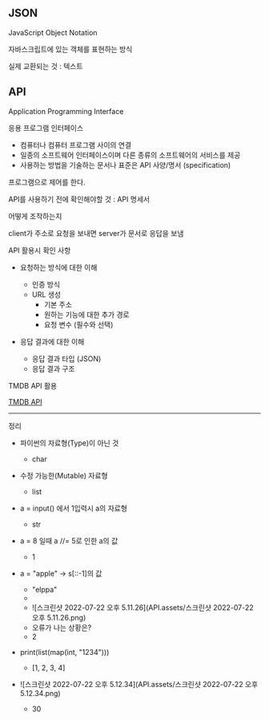 ## JSON

JavaScript Object Notation

자바스크립트에 있는 객체를 표현하는 방식

실제 교환되는 것 : 텍스트



## API

Application Programming Interface

응용 프로그램 인터페이스

- 컴퓨터나 컴퓨터 프로그램 사이의 연결
- 일종의 소프트웨어 인터페이스이며 다른 종류의 소프트웨어의 서비스를 제공
- 사용하는 방법을 기술하는 문서나 표준은 API 사양/명서 (specification)



프로그램으로 제어를 한다.



API를 사용하기 전에 확인해야할 것 : API 명세서

어떻게 조작하는지



client가 주소로 요청을 보내면 server가 문서로 응답을 보냄



API 활용시 확인 사항

- 요청하는 방식에 대한 이해
  - 인증 방식
  - URL 생성
    - 기본 주소
    - 원하는 기능에 대한 추가 경로
    - 요청 변수 (필수와 선택)

- 응답 결과에 대한 이해
  - 응답 결과 타입 (JSON)
  - 응답 결과 구조



TMDB API 활용

[TMDB API](https://developers.themoviedb.org/3/getting-started)





---

정리

- 파이썬의 자료형(Type)이 아닌 것
  - char

- 수정 가능한(Mutable) 자료형
  - list

- a = input() 에서 1입력시 a의 자료형
  - str

- a = 8 일때 a //= 5로 인한 a의 값
  - 1

- a = "apple" -> s[::-1]의 값
  - "elppa"
  - 
  - ![스크린샷 2022-07-22 오후 5.11.26](API.assets/스크린샷 2022-07-22 오후 5.11.26.png)
  - 오류가 나는 상황은?
  - 2
- print(list(map(int, "1234")))
  - [1, 2, 3, 4]
- ![스크린샷 2022-07-22 오후 5.12.34](API.assets/스크린샷 2022-07-22 오후 5.12.34.png)
  - 30